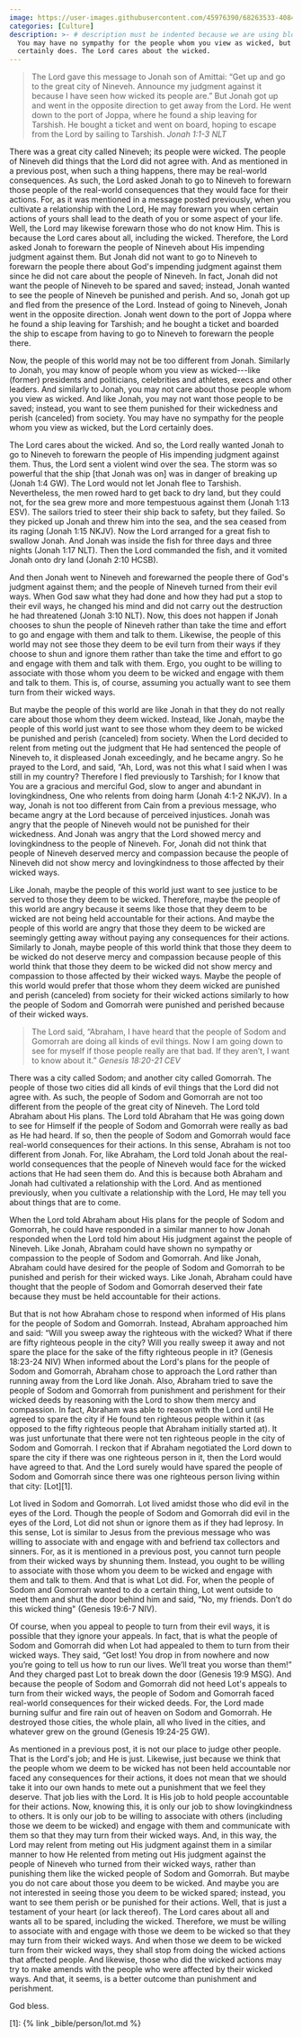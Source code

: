 ```yaml
---
image: https://user-images.githubusercontent.com/45976390/68263533-40849c80-0014-11ea-8a43-b1a63bd70690.jpg
categories: [Culture]
description: >- # description must be indented because we are using block scalar
  You may have no sympathy for the people whom you view as wicked, but the Lord
  certainly does. The Lord cares about the wicked.
---
```


> The Lord gave this message to Jonah son of Amittai: “Get up and go to the
great city of Nineveh. Announce my judgment against it because I have seen how
wicked its people are.” But Jonah got up and went in the opposite direction to
get away from the Lord. He went down to the port of Joppa, where he found a ship
leaving for Tarshish. He bought a ticket and went on board, hoping to escape
from the Lord by sailing to Tarshish. <cite>Jonah 1:1-3 NLT</cite>

There was a great city called Nineveh; its people were wicked. The people of
Nineveh did things that the Lord did not agree with. And as mentioned in a
previous post, when such a thing happens, there may be real-world consequences.
As such, the Lord asked Jonah to go to Nineveh to forewarn those people of the
real-world consequences that they would face for their actions. For, as it was
mentioned in a message posted previously, when you cultivate a relationship with
the Lord, He may forewarn you when certain actions of yours shall lead to the
death of you or some aspect of your life. Well, the Lord may likewise forewarn
those who do not know Him. This is because the Lord cares about all, including
the wicked. Therefore, the Lord asked Jonah to forewarn the people of Nineveh
about His impending judgment against them. But Jonah did not want to go to
Nineveh to forewarn the people there about God's impending judgment against them
since he did not care about the people of Nineveh. In fact, Jonah did not want
the people of Nineveh to be spared and saved; instead, Jonah wanted to see the
people of Nineveh be punished and perish. And so, Jonah got up and fled from the
presence of the Lord. Instead of going to Nineveh, Jonah went in the opposite
direction. Jonah went down to the port of Joppa where he found a ship leaving
for Tarshish; and he bought a ticket and boarded the ship to escape from having
to go to Nineveh to forewarn the people there.

Now, the people of this world may not be too different from Jonah. Similarly to
Jonah, you may know of people whom you view as wicked---like (former) presidents
and politicians, celebrities and athletes, execs and other leaders. And
similarly to Jonah, you may not care about those people whom you view as wicked.
And like Jonah, you may not want those people to be saved; instead, you want to
see them punished for their wickedness and perish (canceled) from society. You
may have no sympathy for the people whom you view as wicked, but the Lord
certainly does.

The Lord cares about the wicked. And so, the Lord really wanted Jonah to go to
Nineveh to forewarn the people of His impending judgment against them. Thus, the
Lord sent a violent wind over the sea. The storm was so powerful that the ship
[that Jonah was on] was in danger of breaking up (Jonah 1:4 GW). The Lord would
not let Jonah flee to Tarshish. Nevertheless, the men rowed hard to get back to
dry land, but they could not, for the sea grew more and more tempestuous against
them (Jonah 1:13 ESV). The sailors tried to steer their ship back to safety, but
they failed. So they picked up Jonah and threw him into the sea, and the sea
ceased from its raging (Jonah 1:15 NKJV). Now the Lord arranged for a great fish
to swallow Jonah. And Jonah was inside the fish for three days and three nights
(Jonah 1:17 NLT). Then the Lord commanded the fish, and it vomited Jonah onto
dry land (Jonah 2:10 HCSB).

And then Jonah went to Nineveh and forewarned the people there of God's judgment
against them; and the people of Nineveh turned from their evil ways. When God
saw what they had done and how they had put a stop to their evil ways, he
changed his mind and did not carry out the destruction he had threatened (Jonah
3:10 NLT). Now, this does not happen if Jonah chooses to shun the people of
Nineveh rather than take the time and effort to go and engage with them and talk
to them. Likewise, the people of this world may not see those they deem to be
evil turn from their ways if they choose to shun and ignore them rather than
take the time and effort to go and engage with them and talk with them. Ergo,
you ought to be willing to associate with those whom you deem to be wicked and
engage with them and talk to them. This is, of course, assuming you actually
want to see them turn from their wicked ways.

But maybe the people of this world are like Jonah in that they do not really
care about those whom they deem wicked. Instead, like Jonah, maybe the people of
this world just want to see those whom they deem to be wicked be punished and
perish (canceled) from society. When the Lord decided to relent from meting out
the judgment that He had sentenced the people of Nineveh to, it displeased Jonah
exceedingly, and he became angry. So he prayed to the Lord, and said, “Ah, Lord,
was not this what I said when I was still in my country? Therefore I fled
previously to Tarshish; for I know that You are a gracious and merciful God,
slow to anger and abundant in lovingkindness, One who relents from doing harm
(Jonah 4:1-2 NKJV). In a way, Jonah is not too different from Cain from a
previous message, who became angry at the Lord because of perceived injustices.
Jonah was angry that the people of Nineveh would not be punished for their
wickedness. And Jonah was angry that the Lord showed mercy and lovingkindness to
the people of Nineveh. For, Jonah did not think that people of Nineveh deserved
mercy and compassion because the people of Nineveh did not show mercy and
lovingkindness to those affected by their wicked ways.

Like Jonah, maybe the people of this world just want to see justice to be served
to those they deem to be wicked. Therefore, maybe the people of this world are
angry because it seems like those that they deem to be wicked are not being held
accountable for their actions. And maybe the people of this world are angry that
those they deem to be wicked are seemingly getting away without paying any
consequences for their actions. Similarly to Jonah, maybe people of this world
think that those they deem to be wicked do not deserve mercy and compassion
because people of this world think that those they deem to be wicked did not
show mercy and compassion to those affected by their wicked ways. Maybe the
people of this world would prefer that those whom they deem wicked are punished
and perish (canceled) from society for their wicked actions similarly to how the
people of Sodom and Gomorrah were punished and perished because of their wicked
ways.

> The Lord said, “Abraham, I have heard that the people of Sodom and Gomorrah
are doing all kinds of evil things. Now I am going down to see for myself if
those people really are that bad. If they aren’t, I want to know about it.”
<cite>Genesis 18:20-21 CEV</cite>

There was a city called Sodom; and another city called Gomorrah. The people of
those two cities did all kinds of evil things that the Lord did not agree with.
As such, the people of Sodom and Gomorrah are not too different from the people
of the great city of Nineveh. The Lord told Abraham about His plans. The Lord
told Abraham that He was going down to see for Himself if the people of Sodom
and Gomorrah were really as bad as He had heard. If so, then the people of Sodom
and Gomorrah would face real-world consequences for their actions. In this sense,
Abraham is not too different from Jonah. For, like Abraham, the Lord told Jonah
about the real-world consequences that the people of Nineveh would face for the
wicked actions that He had seen them do. And this is because both Abraham and
Jonah had cultivated a relationship with the Lord. And as mentioned previously,
when you cultivate a relationship with the Lord, He may tell you about things
that are to come.

When the Lord told Abraham about His plans for the people of Sodom and Gomorrah,
he could have responded in a similar manner to how Jonah responded when the Lord
told him about His judgment against the people of Nineveh. Like Jonah, Abraham
could have shown no sympathy or compassion to the people of Sodom and Gomorrah.
And like Jonah, Abraham could have desired for the people of Sodom and Gomorrah
to be punished and perish for their wicked ways. Like Jonah, Abraham could have
thought that the people of Sodom and Gomorrah deserved their fate because they
must be held accountable for their actions.

But that is not how Abraham chose to respond when informed of His plans for the
people of Sodom and Gomorrah. Instead, Abraham approached him and said: “Will
you sweep away the righteous with the wicked? What if there are fifty righteous
people in the city? Will you really sweep it away and not spare the place for
the sake of the fifty righteous people in it? (Genesis 18:23-24 NIV) When
informed about the Lord's plans for the people of Sodom and Gomorrah, Abraham
chose to approach the Lord rather than running away from the Lord like Jonah.
Also, Abraham tried to save the people of Sodom and Gomorrah from punishment and
perishment for their wicked deeds by reasoning with the Lord to show them mercy
and compassion. In fact, Abraham was able to reason with the Lord until He
agreed to spare the city if He found ten righteous people within it (as opposed
to the fifty righteous people that Abraham initially started at). It was just
unfortunate that there were not ten righteous people in the city of Sodom and
Gomorrah. I reckon that if Abraham negotiated the Lord down to spare the city if
there was one righteous person in it, then the Lord would have agreed to that.
And the Lord surely would have spared the people of Sodom and Gomorrah since
there was one righteous person living within that city: [Lot][1].

Lot lived in Sodom and Gomorrah. Lot lived amidst those who did evil in the eyes
of the Lord. Though the people of Sodom and Gomorrah did evil in the eyes of
the Lord, Lot did not shun or ignore them as if they had leprosy. In this sense,
Lot is similar to Jesus from the previous message who was willing to associate
with and engage with and befriend tax collectors and sinners. For, as it is
mentioned in a previous post, you cannot turn people from their wicked ways by
shunning them. Instead, you ought to be willing to associate with those whom you
deem to be wicked and engage with them and talk to them. And that is what Lot
did. For, when the people of Sodom and Gomorrah wanted to do a certain thing,
Lot went outside to meet them and shut the door behind him and said, “No, my
friends. Don’t do this wicked thing" (Genesis 19:6-7 NIV).

Of course, when you appeal to people to turn from their evil ways, it is
possible that they ignore your appeals. In fact, that is what the people of
Sodom and Gomorrah did when Lot had appealed to them to turn from their wicked
ways. They said, “Get lost! You drop in from nowhere and now you’re going to
tell us how to run our lives. We’ll treat you worse than them!” And they charged
past Lot to break down the door (Genesis 19:9 MSG). And because the people of
Sodom and Gomorrah did not heed Lot's appeals to turn from their wicked ways,
the people of Sodom and Gomorrah faced real-world consequences for their wicked
deeds. For, the Lord made burning sulfur and fire rain out of heaven on Sodom
and Gomorrah. He destroyed those cities, the whole plain, all who lived in the
cities, and whatever grew on the ground (Genesis 19:24-25 GW).

As mentioned in a previous post, it is not our place to judge other people. That
is the Lord's job; and He is just. Likewise, just because we think that the
people whom we deem to be wicked has not been held accountable nor faced any
consequences for their actions, it does not mean that we should take it into our
own hands to mete out a punishment that we feel they deserve. That job lies with
the Lord. It is His job to hold people accountable for their actions. Now,
knowing this, it is only our job to show lovingkindness to others. It is only
our job to be willing to associate with others (including those we deem to be
wicked) and engage with them and communicate with them so that they may turn
from their wicked ways. And, in this way, the Lord may relent from meting out
His judgment against them in a similar manner to how He relented from meting out
His judgment against the people of Nineveh who turned from their wicked ways,
rather than punishing them like the wicked people of Sodom and Gomorrah. But
maybe you do not care about those you deem to be wicked. And maybe you are not
interested in seeing those you deem to be wicked spared; instead, you want to
see them perish or be punished for their actions. Well, that is just a testament
of your heart (or lack thereof). The Lord cares about all and wants all to be
spared, including the wicked. Therefore, we must be willing to associate with
and engage with those we deem to be wicked so that they may turn from their
wicked ways. And when those we deem to be wicked turn from their wicked ways,
they shall stop from doing the wicked actions that affected people. And
likewise, those who did the wicked actions may try to make amends with the
people who were affected by their wicked ways. And that, it seems, is a better
outcome than punishment and perishment.

God bless.

[1]: {% link _bible/person/lot.md %}
